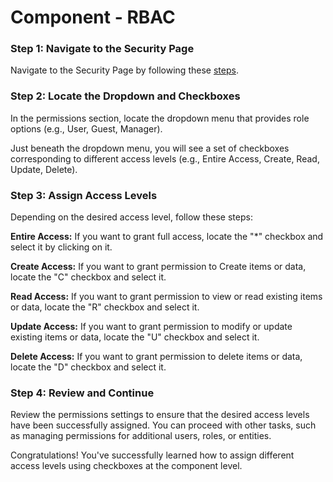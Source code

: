# Component - RBAC

### **Step 1: Navigate to the Security Page**

Navigate to the Security Page by following these [steps](Navigate%20to%20Security%20Page%206998653cada74a4c8c838e3795eb5fd7.md).

### **Step 2: Locate the Dropdown and Checkboxes**

In the permissions section, locate the dropdown menu that provides role options (e.g., User, Guest, Manager).

Just beneath the dropdown menu, you will see a set of checkboxes corresponding to different access levels (e.g., Entire Access, Create, Read, Update, Delete).

<!-- ![https://cdn.document360.io/5dcaa2b7-f344-4865-9cf0-1d4973cb6466/Images/Documentation/image(65).png](https://cdn.document360.io/5dcaa2b7-f344-4865-9cf0-1d4973cb6466/Images/Documentation/image(65).png) -->

### **Step 3: Assign Access Levels**

Depending on the desired access level, follow these steps:

**Entire Access:** If you want to grant full access, locate the "*" checkbox and select it by clicking on it.

<!-- ![Untitled](Component%20-%20RBAC%205ff9feef73c34ceaabd1737a95fcf37f/Untitled.png) -->

**Create Access:** If you want to grant permission to Create items or data, locate the "C" checkbox and select it.

<!-- ![Untitled](Component%20-%20RBAC%205ff9feef73c34ceaabd1737a95fcf37f/Untitled%201.png) -->

**Read Access:** If you want to grant permission to view or read existing items or data, locate the "R" checkbox and select it.

<!-- ![Untitled](Component%20-%20RBAC%205ff9feef73c34ceaabd1737a95fcf37f/Untitled%202.png) -->

**Update Access:** If you want to grant permission to modify or update existing items or data, locate the "U" checkbox and select it.

<!-- ![Untitled](Component%20-%20RBAC%205ff9feef73c34ceaabd1737a95fcf37f/Untitled%203.png) -->

**Delete Access:** If you want to grant permission to delete items or data, locate the "D" checkbox and select it.

<!-- ![Untitled](Component%20-%20RBAC%205ff9feef73c34ceaabd1737a95fcf37f/Untitled%204.png) -->

### **Step 4: Review and Continue**

Review the permissions settings to ensure that the desired access levels have been successfully assigned. You can proceed with other tasks, such as managing permissions for additional users, roles, or entities.

Congratulations! You've successfully learned how to assign different access levels using checkboxes at the component level.